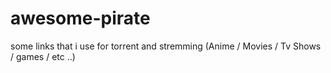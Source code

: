 # awesome-pirate
some links that i use for torrent and stremming (Anime / Movies / Tv Shows / games / etc ..)

